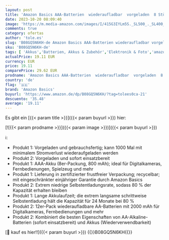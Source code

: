 ```yaml
---
layout: post
title: 'Amazon Basics AAA-Batterien  wiederaufladbar  vorgeladen  8 Stück  Aussehen kann variieren  & AA-Batterien  wiederaufladbar  2000 mAh  12 Stück  vorgeladen'
date: 2023-10-20 08:09:40
image: 'https://m.media-amazon.com/images/I/415G3IYLm5S._SL500_._SL400_.jpg'
comments: true
category: ofertas
author: 'tole.es'
slug: 'B08GQ5N6KH-de Amazon Basics AAA-Batterien wiederaufladbar vorgeladen 8...'
sku: 'B08GQ5N6KH-de'
tags: [ 'Akkus','Batterien, Akkus & Zubehör','Elektronik & Foto','amazon basics','🇩🇪', ]
actualPrice: 19.11 EUR
currency: EUR
price: 19.11
comparePrice: 29.62 EUR
prodname: 'Amazon Basics AAA-Batterien  wiederaufladbar  vorgeladen  8 Stück  Aussehen kann variieren  & AA-Batterien  wiederaufladbar  2000 mAh  12 Stück  vorgeladen'
country: 'de'
flag: '🇩🇪'
brand: 'Amazon Basics'
buyurl: 'https://www.amazon.de/dp/B08GQ5N6KH/?tag=tolees0ca-21'
descuento: '35.48'
average: '19.11'
---
```


Es gibt ein [{{< param title >}}]({{< param buyurl >}}) hier:

[![{{< param prodname >}}]({{< param image >}})]({{< param buyurl >}})

ℹ️:

- Produkt 1: Vorgeladen und gebrauchsfertig; kann 1000 Mal mit minimalem Stromverlust wiederaufgeladen werden
- Produkt 2: Vorgeladen und sofort einsatzbereit
- Produkt 1: AAA-Akku (8er-Packung, 800 mAh); ideal für Digitalkameras, Fernbedienungen, Spielzeug und mehr
- Produkt 1: Lieferung in zertifizierter frustfreier Verpackung; recycelbar; mit eingeschränkter einjähriger Garantie durch Amazon Basics
- Produkt 2: Extrem niedrige Selbstentladungsrate, sodass 80 % der Kapazität erhalten bleiben
- Produkt 1: Lange Akkulaufzeit; die extrem langsame schrittweise Selbstentladung hält die Kapazität für 24 Monate bei 80 %
- Produkt 2: 12er-Pack wiederaufladbare AA-Batterien mit 2000 mAh für Digitalkameras, Fernbedienungen und mehr
- Produkt 2: Kombiniert die besten Eigenschaften von AA-Alkaline-Batterien (sofort einsatzbereit) und Akkus (Wiederverwendbarkeit)

[🛒 kauf es hier!!]({{< param buyurl >}})
{{<world>}}B08GQ5N6KH{{</world>}}
